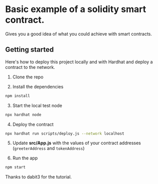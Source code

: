 # Basic example of a solidity smart contract.

Gives you a good idea of what you could achieve with smart contracts. 

## Getting started

Here's how to deploy this project locally and with Hardhat and deploy a contract to the network.

1. Clone the repo

2. Install the dependencies

```sh
npm install
```

3. Start the local test node

```sh
npx hardhat node
```

4. Deploy the contract

```sh
npx hardhat run scripts/deploy.js --network localhost
```

5. Update __src/App.js__ with the values of your contract addresses (`greeterAddress` and `tokenAddress`)

6. Run the app

```sh
npm start
```

Thanks to dabit3 for the tutorial.